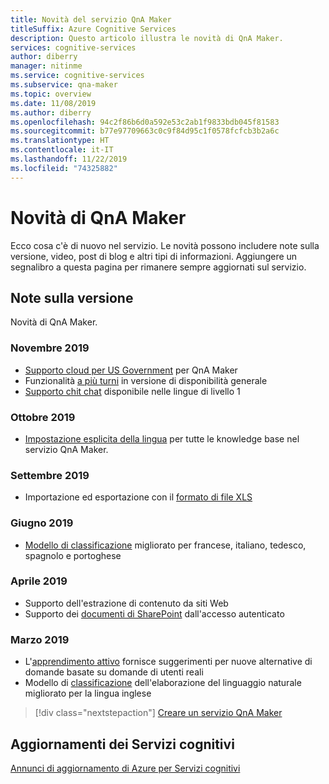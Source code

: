 ```yaml
---
title: Novità del servizio QnA Maker
titleSuffix: Azure Cognitive Services
description: Questo articolo illustra le novità di QnA Maker.
services: cognitive-services
author: diberry
manager: nitinme
ms.service: cognitive-services
ms.subservice: qna-maker
ms.topic: overview
ms.date: 11/08/2019
ms.author: diberry
ms.openlocfilehash: 94c2f86b6d0a592e53c2ab1f9833bdb045f81583
ms.sourcegitcommit: b77e97709663c0c9f84d95c1f0578fcfcb3b2a6c
ms.translationtype: HT
ms.contentlocale: it-IT
ms.lasthandoff: 11/22/2019
ms.locfileid: "74325882"
---
```

# <a name="whats-new-in-qna-maker"></a>Novità di QnA Maker

Ecco cosa c'è di nuovo nel servizio. Le novità possono includere note sulla versione, video, post di blog e altri tipi di informazioni. Aggiungere un segnalibro a questa pagina per rimanere sempre aggiornati sul servizio.  

## <a name="release-notes"></a>Note sulla versione 

Novità di QnA Maker.

### <a name="november-2019"></a>Novembre 2019

* [Supporto cloud per US Government](https://docs.microsoft.com/azure/azure-government/documentation-government-services-aiandcognitiveservices#qna-maker) per QnA Maker
* Funzionalità [a più turni](https://docs.microsoft.com/azure/cognitive-services/qnamaker/how-to/multiturn-conversation) in versione di disponibilità generale
* [Supporto chit chat](https://docs.microsoft.com/azure/cognitive-services/qnamaker/how-to/chit-chat-knowledge-base#language-support) disponibile nelle lingue di livello 1

### <a name="october-2019"></a>Ottobre 2019

* [Impostazione esplicita della lingua](./how-to/language-knowledge-base.md#select-language-when-creating-first-knowledge-base) per tutte le knowledge base nel servizio QnA Maker. 

### <a name="september-2019"></a>Settembre 2019

* Importazione ed esportazione con il [formato di file XLS](concepts/data-sources-supported.md) 

### <a name="june-2019"></a>Giugno 2019

* [Modello di classificazione](concepts/knowledge-base.md#ranker-process) migliorato per francese, italiano, tedesco, spagnolo e portoghese

### <a name="april-2019"></a>Aprile 2019

* Supporto dell'estrazione di contenuto da siti Web
* Supporto dei [documenti di SharePoint](how-to/add-sharepoint-datasources.md) dall'accesso autenticato

### <a name="march-2019"></a>Marzo 2019

* L'[apprendimento attivo](how-to/improve-knowledge-base.md) fornisce suggerimenti per nuove alternative di domande basate su domande di utenti reali
* Modello di [classificazione](concepts/knowledge-base.md#ranker-process) dell'elaborazione del linguaggio naturale migliorato per la lingua inglese 

> [!div class="nextstepaction"]
> [Creare un servizio QnA Maker](how-to/set-up-qnamaker-service-azure.md)

## <a name="cognitive-service-updates"></a>Aggiornamenti dei Servizi cognitivi

[Annunci di aggiornamento di Azure per Servizi cognitivi](https://azure.microsoft.com/updates/?product=cognitive-services)
